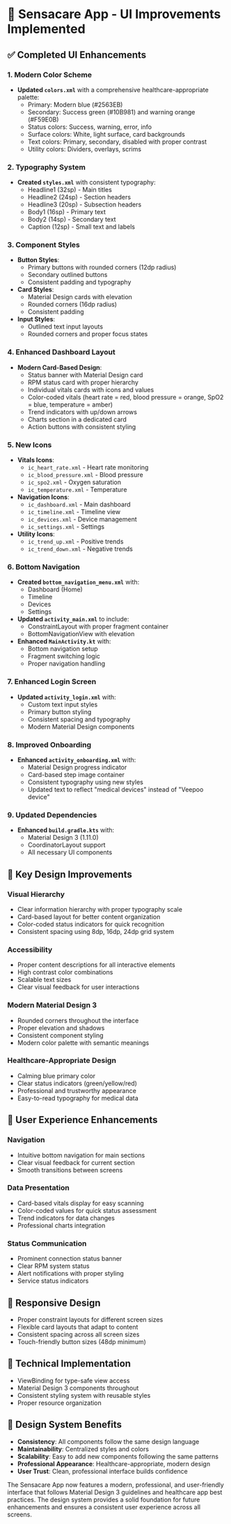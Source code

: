 # 🎨 Sensacare App - UI Improvements Implemented

## ✅ **Completed UI Enhancements**

### **1. Modern Color Scheme**
- **Updated `colors.xml`** with a comprehensive healthcare-appropriate palette:
  - Primary: Modern blue (#2563EB)
  - Secondary: Success green (#10B981) and warning orange (#F59E0B)
  - Status colors: Success, warning, error, info
  - Surface colors: White, light surface, card backgrounds
  - Text colors: Primary, secondary, disabled with proper contrast
  - Utility colors: Dividers, overlays, scrims

### **2. Typography System**
- **Created `styles.xml`** with consistent typography:
  - Headline1 (32sp) - Main titles
  - Headline2 (24sp) - Section headers
  - Headline3 (20sp) - Subsection headers
  - Body1 (16sp) - Primary text
  - Body2 (14sp) - Secondary text
  - Caption (12sp) - Small text and labels

### **3. Component Styles**
- **Button Styles**:
  - Primary buttons with rounded corners (12dp radius)
  - Secondary outlined buttons
  - Consistent padding and typography
- **Card Styles**:
  - Material Design cards with elevation
  - Rounded corners (16dp radius)
  - Consistent padding
- **Input Styles**:
  - Outlined text input layouts
  - Rounded corners and proper focus states

### **4. Enhanced Dashboard Layout**
- **Modern Card-Based Design**:
  - Status banner with Material Design card
  - RPM status card with proper hierarchy
  - Individual vitals cards with icons and values
  - Color-coded vitals (heart rate = red, blood pressure = orange, SpO2 = blue, temperature = amber)
  - Trend indicators with up/down arrows
  - Charts section in a dedicated card
  - Action buttons with consistent styling

### **5. New Icons**
- **Vitals Icons**:
  - `ic_heart_rate.xml` - Heart rate monitoring
  - `ic_blood_pressure.xml` - Blood pressure
  - `ic_spo2.xml` - Oxygen saturation
  - `ic_temperature.xml` - Temperature
- **Navigation Icons**:
  - `ic_dashboard.xml` - Main dashboard
  - `ic_timeline.xml` - Timeline view
  - `ic_devices.xml` - Device management
  - `ic_settings.xml` - Settings
- **Utility Icons**:
  - `ic_trend_up.xml` - Positive trends
  - `ic_trend_down.xml` - Negative trends

### **6. Bottom Navigation**
- **Created `bottom_navigation_menu.xml`** with:
  - Dashboard (Home)
  - Timeline
  - Devices
  - Settings
- **Updated `activity_main.xml`** to include:
  - ConstraintLayout with proper fragment container
  - BottomNavigationView with elevation
- **Enhanced `MainActivity.kt`** with:
  - Bottom navigation setup
  - Fragment switching logic
  - Proper navigation handling

### **7. Enhanced Login Screen**
- **Updated `activity_login.xml`** with:
  - Custom text input styles
  - Primary button styling
  - Consistent spacing and typography
  - Modern Material Design components

### **8. Improved Onboarding**
- **Enhanced `activity_onboarding.xml`** with:
  - Material Design progress indicator
  - Card-based step image container
  - Consistent typography using new styles
  - Updated text to reflect "medical devices" instead of "Veepoo device"

### **9. Updated Dependencies**
- **Enhanced `build.gradle.kts`** with:
  - Material Design 3 (1.11.0)
  - CoordinatorLayout support
  - All necessary UI components

## 🎯 **Key Design Improvements**

### **Visual Hierarchy**
- Clear information hierarchy with proper typography scale
- Card-based layout for better content organization
- Color-coded status indicators for quick recognition
- Consistent spacing using 8dp, 16dp, 24dp grid system

### **Accessibility**
- Proper content descriptions for all interactive elements
- High contrast color combinations
- Scalable text sizes
- Clear visual feedback for user interactions

### **Modern Material Design 3**
- Rounded corners throughout the interface
- Proper elevation and shadows
- Consistent component styling
- Modern color palette with semantic meanings

### **Healthcare-Appropriate Design**
- Calming blue primary color
- Clear status indicators (green/yellow/red)
- Professional and trustworthy appearance
- Easy-to-read typography for medical data

## 🚀 **User Experience Enhancements**

### **Navigation**
- Intuitive bottom navigation for main sections
- Clear visual feedback for current section
- Smooth transitions between screens

### **Data Presentation**
- Card-based vitals display for easy scanning
- Color-coded values for quick status assessment
- Trend indicators for data changes
- Professional charts integration

### **Status Communication**
- Prominent connection status banner
- Clear RPM system status
- Alert notifications with proper styling
- Service status indicators

## 📱 **Responsive Design**
- Proper constraint layouts for different screen sizes
- Flexible card layouts that adapt to content
- Consistent spacing across all screen sizes
- Touch-friendly button sizes (48dp minimum)

## 🔧 **Technical Implementation**
- ViewBinding for type-safe view access
- Material Design 3 components throughout
- Consistent styling system with reusable styles
- Proper resource organization

## 🎨 **Design System Benefits**
- **Consistency**: All components follow the same design language
- **Maintainability**: Centralized styles and colors
- **Scalability**: Easy to add new components following the same patterns
- **Professional Appearance**: Healthcare-appropriate, modern design
- **User Trust**: Clean, professional interface builds confidence

The Sensacare App now features a modern, professional, and user-friendly interface that follows Material Design 3 guidelines and healthcare app best practices. The design system provides a solid foundation for future enhancements and ensures a consistent user experience across all screens. 